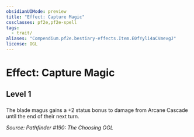 ```yaml
---
obsidianUIMode: preview
title: "Effect: Capture Magic"
cssclasses: pf2e,pf2e-spell
tags:
  - trait/
aliases: "Compendium.pf2e.bestiary-effects.Item.E0fYyli4aCVmevgJ"
license: OGL
---
```

# Effect: Capture Magic
## Level 1
### 






The blade magus gains a +2 status bonus to damage from Arcane Cascade until the end of their next turn.

*Source: Pathfinder #190: The Choosing*
*OGL*